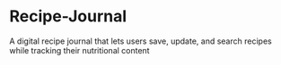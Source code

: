 # Recipe-Journal
 A digital recipe journal that lets users save, update, and search recipes while tracking their nutritional content
